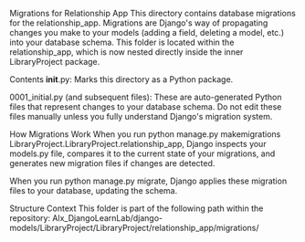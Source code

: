 Migrations for Relationship App
This directory contains database migrations for the relationship_app. Migrations are Django's way of propagating changes you make to your models (adding a field, deleting a model, etc.) into your database schema. This folder is located within the relationship_app, which is now nested directly inside the inner LibraryProject package.

Contents
__init__.py: Marks this directory as a Python package.

0001_initial.py (and subsequent files): These are auto-generated Python files that represent changes to your database schema. Do not edit these files manually unless you fully understand Django's migration system.

How Migrations Work
When you run python manage.py makemigrations LibraryProject.LibraryProject.relationship_app, Django inspects your models.py file, compares it to the current state of your migrations, and generates new migration files if changes are detected.

When you run python manage.py migrate, Django applies these migration files to your database, updating the schema.

Structure Context
This folder is part of the following path within the repository:
Alx_DjangoLearnLab/django-models/LibraryProject/LibraryProject/relationship_app/migrations/